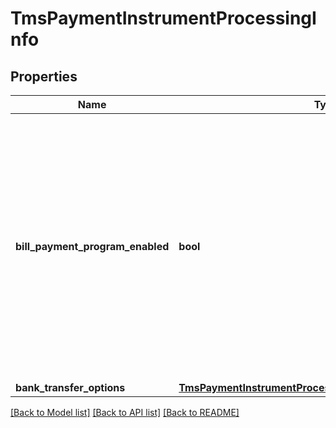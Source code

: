 # TmsPaymentInstrumentProcessingInfo

## Properties
Name | Type | Description | Notes
------------ | ------------- | ------------- | -------------
**bill_payment_program_enabled** | **bool** | Flag that indicates that this is a payment for a bill or for an existing contractual loan. Possible Values: - &#x60;true&#x60;: Bill payment or loan payment. - &#x60;false&#x60; (default): Not a bill payment or loan payment.  | [optional] 
**bank_transfer_options** | [**TmsPaymentInstrumentProcessingInfoBankTransferOptions**](TmsPaymentInstrumentProcessingInfoBankTransferOptions.md) |  | [optional] 

[[Back to Model list]](../README.md#documentation-for-models) [[Back to API list]](../README.md#documentation-for-api-endpoints) [[Back to README]](../README.md)


